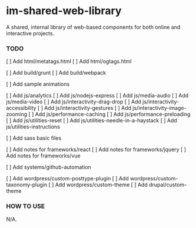 # im-shared-web-library
A shared, internal library of web-based components for both online and interactive projects.

### TODO
[ ] Add html/metatags.html
[ ] Add html/ogtags.html

[ ] Add build/grunt
[ ] Add build/webpack

[ ] Add sample animations

[ ] Add js/analytics
[ ] Add js/nodejs-express
[ ] Add js/media-audio
[ ] Add js/media-video
[ ] Add js/interactivity-drag-drop
[ ] Add js/interactivity-accessibility
[ ] Add js/interactivity-gestures
[ ] Add js/interactivity-image-zooming
[ ] Add js/performance-caching
[ ] Add js/performance-preloading
[ ] Add js/utilities-reset
[ ] Add js/utilities-needle-in-a-haystack
[ ] Add js/utilities-instructions

[ ] Add sass basic files

[ ] Add notes for frameworks/react
[ ] Add notes for frameworks/jquery
[ ] Add notes for frameworks/vue

[ ] Add systems/github-automation

[ ] Add wordpress/custom-posttype-plugin
[ ] Add wordpress/custom-taxonomy-plugin
[ ] Add wordpress/custom-theme
[ ] Add drupal/custom-theme

### HOW TO USE
N/A.